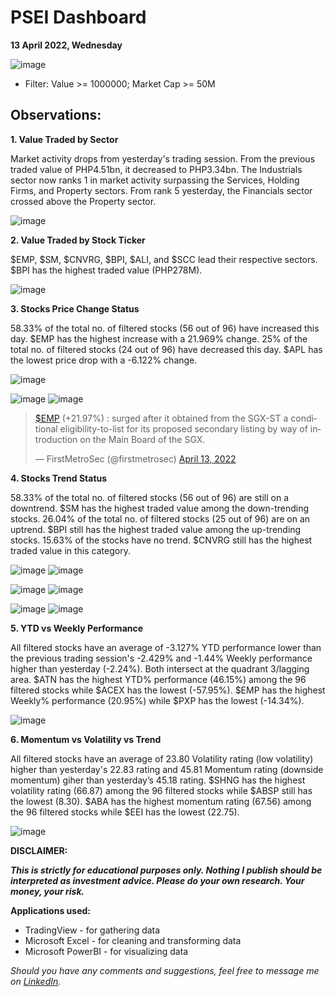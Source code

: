 # PSEI Dashboard
**13 April 2022, Wednesday**

![image](https://user-images.githubusercontent.com/103119533/163209702-6c1f7d81-3a04-4e98-93a4-cf7e9e2a6839.png)


- Filter: Value >= 1000000; Market Cap >= 50M

## Observations:

**1. Value Traded by Sector**

Market activity drops from yesterday's trading session. From the previous traded value of PHP4.51bn, it decreased to PHP3.34bn. The Industrials sector now ranks 1 in market activity surpassing the Services, Holding Firms, and Property sectors. From rank 5 yesterday, the Financials sector crossed above the Property sector.

![image](https://user-images.githubusercontent.com/103119533/163210550-6047f7d4-c73e-4f94-92c6-032b8b9210a5.png)

**2. Value Traded by Stock Ticker**

$EMP, $SM, $CNVRG, $BPI, $ALI, and $SCC lead their respective sectors. $BPI has the highest traded value (PHP278M).

![image](https://user-images.githubusercontent.com/103119533/163211299-bc0b1099-355d-4a8d-ba10-d3c4488d558b.png)

**3. Stocks Price Change Status**

58.33% of the total no. of filtered stocks (56 out of 96) have increased this day. $EMP has the highest increase with a 21.969% change. 25% of the total no. of filtered stocks (24 out of 96) have decreased this day. $APL has the lowest price drop with a -6.122% change.

![image](https://user-images.githubusercontent.com/103119533/163212825-8cb1a70a-4e43-400c-b36a-c4e03652c158.png)

![image](https://user-images.githubusercontent.com/103119533/163213639-9c139a03-c033-4937-8d13-486f542e6644.png)
![image](https://user-images.githubusercontent.com/103119533/163213808-56a8f363-e897-4486-bae1-e929226e12cc.png)

<blockquote class="twitter-tweet"><p lang="en" dir="ltr"><a href="https://twitter.com/search?q=%24EMP&amp;src=ctag&amp;ref_src=twsrc%5Etfw">$EMP</a> (+21.97%) : surged after it obtained from the SGX-ST a conditional eligibility-to-list for its proposed secondary listing by way of introduction on the Main Board of the SGX.</p>&mdash; FirstMetroSec (@firstmetrosec) <a href="https://twitter.com/firstmetrosec/status/1514160201594978305?ref_src=twsrc%5Etfw">April 13, 2022</a></blockquote> 

**4. Stocks Trend Status**

58.33% of the total no. of filtered stocks (56 out of 96) are still on a downtrend. $SM has the highest traded value among the down-trending stocks. 26.04% of the total no. of filtered stocks (25 out of 96) are on an uptrend. $BPI still has the highest traded value among the up-trending stocks. 15.63% of the stocks have no trend. $CNVRG still has the highest traded value in this category.

![image](https://user-images.githubusercontent.com/103119533/163214785-cbd81bc2-d293-4aae-92be-177d64725b1a.png)
![image](https://user-images.githubusercontent.com/103119533/163214979-075c5c8d-37a8-45ff-9928-b9cb6ca5b5ed.png)

![image](https://user-images.githubusercontent.com/103119533/163215278-79d22c5a-cb6b-459e-a263-a1110bd1716b.png)
![image](https://user-images.githubusercontent.com/103119533/163215392-679c7f3a-c8f0-424c-8440-8e9ad74b57c3.png)

![image](https://user-images.githubusercontent.com/103119533/163215780-4dbe1c5a-604b-4685-a558-7978ded95334.png)
![image](https://user-images.githubusercontent.com/103119533/163215877-defeb7af-baf0-4e3d-9fac-894db5f6a1b2.png)

**5. YTD vs Weekly Performance**

All filtered stocks have an average of -3.127% YTD performance lower than the previous trading session's -2.429% and -1.44% Weekly performance higher than yesterday (-2.24%). Both intersect at the quadrant 3/lagging area. $ATN has the highest YTD% performance (46.15%) among the 96 filtered stocks while $ACEX has the lowest (-57.95%). $EMP has the highest Weekly% performance (20.95%) while $PXP has the lowest (-14.34%).

![image](https://user-images.githubusercontent.com/103119533/163216289-8bc57721-388a-48f6-a052-e018433b696c.png)

**6. Momentum vs Volatility vs Trend**

All filtered stocks have an average of 23.80 Volatility rating (low volatility) higher than yesterday's 22.83 rating and 45.81 Momentum rating (downside momentum) giher than yesterday’s 45.18 rating. $SHNG has the highest volatility rating (66.87) among the 96 filtered stocks while $ABSP still has the lowest (8.30). $ABA has the highest momentum rating (67.56) among the 96 filtered stocks while $EEI has the lowest (22.75).

![image](https://user-images.githubusercontent.com/103119533/163217271-edc30374-0866-4a2d-8551-c47c3f857871.png)

**DISCLAIMER:**

***This is strictly for educational purposes only. Nothing I publish should be interpreted as investment advice. Please do your own research. Your money, your risk.***


**Applications used:**
- TradingView - for gathering data
- Microsoft Excel - for cleaning and transforming data
- Microsoft PowerBI - for visualizing data

*Should you have any comments and suggestions, feel free to message me on <a href="https://www.linkedin.com/in/jeffregencia">LinkedIn</a>.* 
